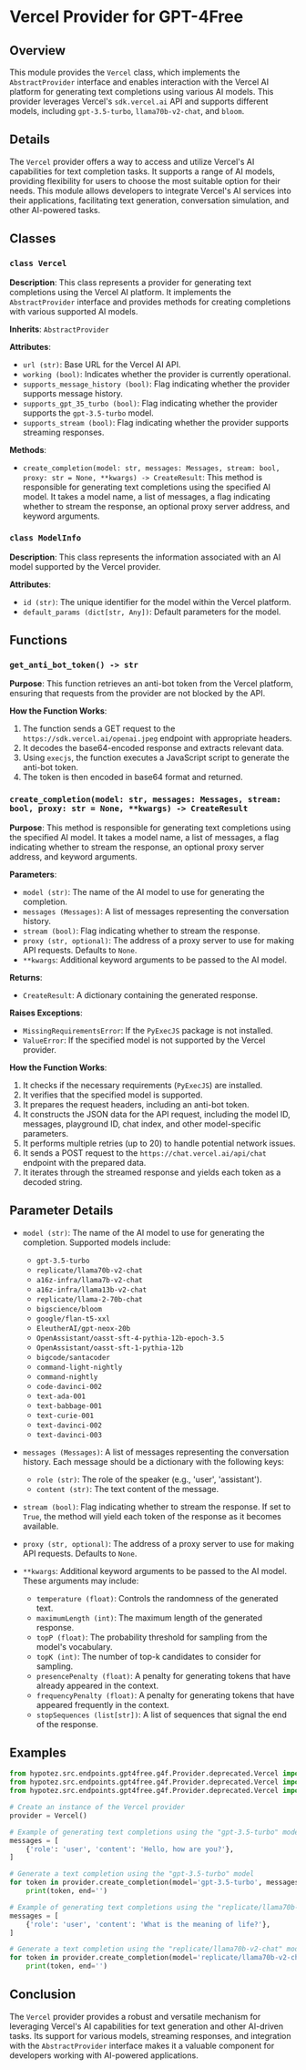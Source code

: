 # Vercel Provider for GPT-4Free

## Overview

This module provides the `Vercel` class, which implements the `AbstractProvider` interface and enables interaction with the Vercel AI platform for generating text completions using various AI models. This provider leverages Vercel's `sdk.vercel.ai` API and supports different models, including `gpt-3.5-turbo`, `llama70b-v2-chat`, and `bloom`.

## Details

The `Vercel` provider offers a way to access and utilize Vercel's AI capabilities for text completion tasks. It supports a range of AI models, providing flexibility for users to choose the most suitable option for their needs. This module allows developers to integrate Vercel's AI services into their applications, facilitating text generation, conversation simulation, and other AI-powered tasks.

## Classes

### `class Vercel`

**Description**: This class represents a provider for generating text completions using the Vercel AI platform. It implements the `AbstractProvider` interface and provides methods for creating completions with various supported AI models.

**Inherits**: `AbstractProvider`

**Attributes**:

- `url (str)`: Base URL for the Vercel AI API.
- `working (bool)`: Indicates whether the provider is currently operational.
- `supports_message_history (bool)`: Flag indicating whether the provider supports message history.
- `supports_gpt_35_turbo (bool)`: Flag indicating whether the provider supports the `gpt-3.5-turbo` model.
- `supports_stream (bool)`: Flag indicating whether the provider supports streaming responses.

**Methods**:

- `create_completion(model: str, messages: Messages, stream: bool, proxy: str = None, **kwargs) -> CreateResult`: This method is responsible for generating text completions using the specified AI model. It takes a model name, a list of messages, a flag indicating whether to stream the response, an optional proxy server address, and keyword arguments.

### `class ModelInfo`

**Description**: This class represents the information associated with an AI model supported by the Vercel provider.

**Attributes**:

- `id (str)`: The unique identifier for the model within the Vercel platform.
- `default_params (dict[str, Any])`: Default parameters for the model.

## Functions

### `get_anti_bot_token() -> str`

**Purpose**: This function retrieves an anti-bot token from the Vercel platform, ensuring that requests from the provider are not blocked by the API.

**How the Function Works**:

1. The function sends a GET request to the `https://sdk.vercel.ai/openai.jpeg` endpoint with appropriate headers.
2. It decodes the base64-encoded response and extracts relevant data.
3. Using `execjs`, the function executes a JavaScript script to generate the anti-bot token.
4. The token is then encoded in base64 format and returned.

### `create_completion(model: str, messages: Messages, stream: bool, proxy: str = None, **kwargs) -> CreateResult`

**Purpose**: This method is responsible for generating text completions using the specified AI model. It takes a model name, a list of messages, a flag indicating whether to stream the response, an optional proxy server address, and keyword arguments.

**Parameters**:

- `model (str)`: The name of the AI model to use for generating the completion.
- `messages (Messages)`: A list of messages representing the conversation history.
- `stream (bool)`: Flag indicating whether to stream the response.
- `proxy (str, optional)`: The address of a proxy server to use for making API requests. Defaults to `None`.
- `**kwargs`: Additional keyword arguments to be passed to the AI model.

**Returns**:

- `CreateResult`: A dictionary containing the generated response.

**Raises Exceptions**:

- `MissingRequirementsError`: If the `PyExecJS` package is not installed.
- `ValueError`: If the specified model is not supported by the Vercel provider.

**How the Function Works**:

1. It checks if the necessary requirements (`PyExecJS`) are installed.
2. It verifies that the specified model is supported.
3. It prepares the request headers, including an anti-bot token.
4. It constructs the JSON data for the API request, including the model ID, messages, playground ID, chat index, and other model-specific parameters.
5. It performs multiple retries (up to 20) to handle potential network issues.
6. It sends a POST request to the `https://chat.vercel.ai/api/chat` endpoint with the prepared data.
7. It iterates through the streamed response and yields each token as a decoded string.

## Parameter Details

- `model (str)`: The name of the AI model to use for generating the completion. Supported models include:
    - `gpt-3.5-turbo`
    - `replicate/llama70b-v2-chat`
    - `a16z-infra/llama7b-v2-chat`
    - `a16z-infra/llama13b-v2-chat`
    - `replicate/llama-2-70b-chat`
    - `bigscience/bloom`
    - `google/flan-t5-xxl`
    - `EleutherAI/gpt-neox-20b`
    - `OpenAssistant/oasst-sft-4-pythia-12b-epoch-3.5`
    - `OpenAssistant/oasst-sft-1-pythia-12b`
    - `bigcode/santacoder`
    - `command-light-nightly`
    - `command-nightly`
    - `code-davinci-002`
    - `text-ada-001`
    - `text-babbage-001`
    - `text-curie-001`
    - `text-davinci-002`
    - `text-davinci-003`

- `messages (Messages)`: A list of messages representing the conversation history. Each message should be a dictionary with the following keys:
    - `role (str)`: The role of the speaker (e.g., 'user', 'assistant').
    - `content (str)`: The text content of the message.

- `stream (bool)`: Flag indicating whether to stream the response. If set to `True`, the method will yield each token of the response as it becomes available.

- `proxy (str, optional)`: The address of a proxy server to use for making API requests. Defaults to `None`.

- `**kwargs`: Additional keyword arguments to be passed to the AI model. These arguments may include:
    - `temperature (float)`: Controls the randomness of the generated text.
    - `maximumLength (int)`: The maximum length of the generated response.
    - `topP (float)`: The probability threshold for sampling from the model's vocabulary.
    - `topK (int)`: The number of top-k candidates to consider for sampling.
    - `presencePenalty (float)`: A penalty for generating tokens that have already appeared in the context.
    - `frequencyPenalty (float)`: A penalty for generating tokens that have appeared frequently in the context.
    - `stopSequences (list[str])`: A list of sequences that signal the end of the response.

## Examples

```python
from hypotez.src.endpoints.gpt4free.g4f.Provider.deprecated.Vercel import Vercel
from hypotez.src.endpoints.gpt4free.g4f.Provider.deprecated.Vercel import model_info
from hypotez.src.endpoints.gpt4free.g4f.Provider.deprecated.Vercel import get_anti_bot_token

# Create an instance of the Vercel provider
provider = Vercel()

# Example of generating text completions using the "gpt-3.5-turbo" model
messages = [
    {'role': 'user', 'content': 'Hello, how are you?'},
]

# Generate a text completion using the "gpt-3.5-turbo" model
for token in provider.create_completion(model='gpt-3.5-turbo', messages=messages, stream=True):
    print(token, end='')

# Example of generating text completions using the "replicate/llama70b-v2-chat" model
messages = [
    {'role': 'user', 'content': 'What is the meaning of life?'},
]

# Generate a text completion using the "replicate/llama70b-v2-chat" model
for token in provider.create_completion(model='replicate/llama70b-v2-chat', messages=messages, stream=True):
    print(token, end='')
```

## Conclusion

The `Vercel` provider provides a robust and versatile mechanism for leveraging Vercel's AI capabilities for text generation and other AI-driven tasks. Its support for various models, streaming responses, and integration with the `AbstractProvider` interface makes it a valuable component for developers working with AI-powered applications.
